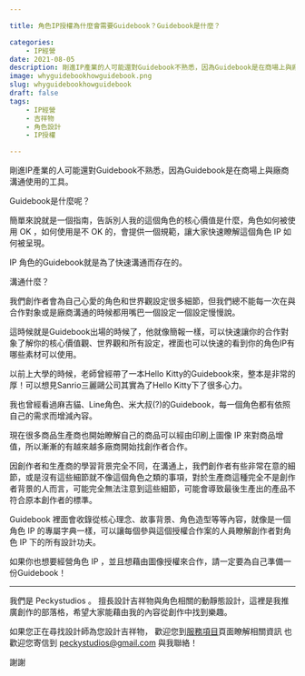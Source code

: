 ```yaml
---

title: 角色IP授權為什麼會需要Guidebook？Guidebook是什麼？

categories:
    - IP經營
date: 2021-08-05 
description: 剛進IP產業的人可能還對Guidebook不熟悉，因為Guidebook是在商場上與廠商溝通使用的工具。
image: whyguidebookhowguidebook.png
slug: whyguidebookhowguidebook
draft: false
tags:
    - IP經營
    - 吉祥物
    - 角色設計
    - IP授權

---
```



剛進IP產業的人可能還對Guidebook不熟悉，因為Guidebook是在商場上與廠商溝通使用的工具。

Guidebook是什麼呢？

簡單來說就是一個指南，告訴別人我的這個角色的核心價值是什麼，角色如何被使用 OK ，如何使用是不 OK 的，會提供一個規範，讓大家快速瞭解這個角色 IP 如何被呈現。

IP 角色的Guidebook就是為了快速溝通而存在的。

溝通什麼？

我們創作者會為自己心愛的角色和世界觀設定很多細節，但我們總不能每一次在與合作對象或是廠商溝通的時候都用嘴巴一個設定一個設定慢慢說。

這時候就是Guidebook出場的時候了，他就像簡報一樣，可以快速讓你的合作對象了解你的核心價值觀、世界觀和所有設定，裡面也可以快速的看到你的角色IP有哪些素材可以使用。

以前上大學的時候，老師曾經帶了一本Hello Kitty的Guidebook來，整本是非常的厚！可以想見Sanrio三麗鷗公司其實為了Hello Kitty下了很多心力。

我也曾經看過麻吉貓、Line角色、米大叔(?)的Guidebook，每一個角色都有依照自己的需求而增減內容。

現在很多商品生產商也開始瞭解自己的商品可以經由印刷上圖像 IP 來對商品增值，所以漸漸的有越來越多廠商開始找創作者合作。

因創作者和生產商的學習背景完全不同，在溝通上，我們創作者有些非常在意的細節，或是沒有這些細節就不像這個角色之類的事項，對於生產商這種完全不是創作者背景的人而言，可能完全無法注意到這些細節，可能會導致最後生產出的產品不符合原本創作者的標準。

Guidebook 裡面會收錄從核心理念、故事背景、角色造型等等內容，就像是一個角色 IP 的專屬字典一樣，可以讓每個參與這個授權合作案的人員瞭解創作者對角色 IP 下的所有設計功夫。

如果你也想要經營角色 IP ，並且想藉由圖像授權來合作，請一定要為自己準備一份Guidebook！




---

我們是 Peckystudios 。
擅長設計吉祥物與角色相關的動靜態設計，這裡是我推廣創作的部落格，希望大家能藉由我的內容從創作中找到樂趣。

如果您正在尋找設計師為您設計吉祥物，
歡迎您到[服務項目](https://peckyhsieh.wixsite.com/peckystudiosservice)頁面瞭解相關資訊
也歡迎您寄信到 peckystudios@gmail.com 與我聯絡！

謝謝